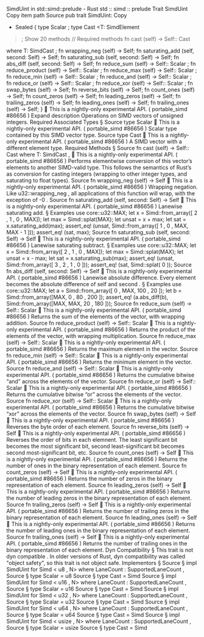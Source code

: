 SimdUint in std::simd::prelude - Rust
std
::
simd
::
prelude
Trait
SimdUint
Copy item path
Source
pub trait SimdUint:
Copy
+ Sealed {
    type
Scalar
;
    type
Cast
<T:
SimdElement
>;
Show 20 methods
// Required methods
    fn
cast
<T>(self) -> Self::
Cast
<T>
where T:
SimdCast
;
fn
wrapping_neg
(self) -> Self;
fn
saturating_add
(self, second: Self) -> Self;
fn
saturating_sub
(self, second: Self) -> Self;
fn
abs_diff
(self, second: Self) -> Self;
fn
reduce_sum
(self) -> Self::
Scalar
;
fn
reduce_product
(self) -> Self::
Scalar
;
fn
reduce_max
(self) -> Self::
Scalar
;
fn
reduce_min
(self) -> Self::
Scalar
;
fn
reduce_and
(self) -> Self::
Scalar
;
fn
reduce_or
(self) -> Self::
Scalar
;
fn
reduce_xor
(self) -> Self::
Scalar
;
fn
swap_bytes
(self) -> Self;
fn
reverse_bits
(self) -> Self;
fn
count_ones
(self) -> Self;
fn
count_zeros
(self) -> Self;
fn
leading_zeros
(self) -> Self;
fn
trailing_zeros
(self) -> Self;
fn
leading_ones
(self) -> Self;
fn
trailing_ones
(self) -> Self;
}
🔬
This is a nightly-only experimental API. (
portable_simd
#86656
)
Expand description
Operations on SIMD vectors of unsigned integers.
Required Associated Types
§
Source
type
Scalar
🔬
This is a nightly-only experimental API. (
portable_simd
#86656
)
Scalar type contained by this SIMD vector type.
Source
type
Cast
<T:
SimdElement
>
🔬
This is a nightly-only experimental API. (
portable_simd
#86656
)
A SIMD vector with a different element type.
Required Methods
§
Source
fn
cast
<T>(self) -> Self::
Cast
<T>
where
    T:
SimdCast
,
🔬
This is a nightly-only experimental API. (
portable_simd
#86656
)
Performs elementwise conversion of this vector’s elements to another SIMD-valid type.
This follows the semantics of Rust’s
as
conversion for casting integers (wrapping to
other integer types, and saturating to float types).
Source
fn
wrapping_neg
(self) -> Self
🔬
This is a nightly-only experimental API. (
portable_simd
#86656
)
Wrapping negation.
Like
u32::wrapping_neg
, all applications of this function will wrap, with the exception
of
-0
.
Source
fn
saturating_add
(self, second: Self) -> Self
🔬
This is a nightly-only experimental API. (
portable_simd
#86656
)
Lanewise saturating add.
§
Examples
use
core::u32::MAX;
let
x = Simd::from_array([
2
,
1
,
0
, MAX]);
let
max = Simd::splat(MAX);
let
unsat = x + max;
let
sat = x.saturating_add(max);
assert_eq!
(unsat, Simd::from_array([
1
,
0
, MAX, MAX -
1
]));
assert_eq!
(sat, max);
Source
fn
saturating_sub
(self, second: Self) -> Self
🔬
This is a nightly-only experimental API. (
portable_simd
#86656
)
Lanewise saturating subtract.
§
Examples
use
core::u32::MAX;
let
x = Simd::from_array([
2
,
1
,
0
, MAX]);
let
max = Simd::splat(MAX);
let
unsat = x - max;
let
sat = x.saturating_sub(max);
assert_eq!
(unsat, Simd::from_array([
3
,
2
,
1
,
0
]));
assert_eq!
(sat, Simd::splat(
0
));
Source
fn
abs_diff
(self, second: Self) -> Self
🔬
This is a nightly-only experimental API. (
portable_simd
#86656
)
Lanewise absolute difference.
Every element becomes the absolute difference of
self
and
second
.
§
Examples
use
core::u32::MAX;
let
a = Simd::from_array([
0
, MAX,
100
,
20
]);
let
b = Simd::from_array([MAX,
0
,
80
,
200
]);
assert_eq!
(a.abs_diff(b), Simd::from_array([MAX, MAX,
20
,
180
]));
Source
fn
reduce_sum
(self) -> Self::
Scalar
🔬
This is a nightly-only experimental API. (
portable_simd
#86656
)
Returns the sum of the elements of the vector, with wrapping addition.
Source
fn
reduce_product
(self) -> Self::
Scalar
🔬
This is a nightly-only experimental API. (
portable_simd
#86656
)
Returns the product of the elements of the vector, with wrapping multiplication.
Source
fn
reduce_max
(self) -> Self::
Scalar
🔬
This is a nightly-only experimental API. (
portable_simd
#86656
)
Returns the maximum element in the vector.
Source
fn
reduce_min
(self) -> Self::
Scalar
🔬
This is a nightly-only experimental API. (
portable_simd
#86656
)
Returns the minimum element in the vector.
Source
fn
reduce_and
(self) -> Self::
Scalar
🔬
This is a nightly-only experimental API. (
portable_simd
#86656
)
Returns the cumulative bitwise “and” across the elements of the vector.
Source
fn
reduce_or
(self) -> Self::
Scalar
🔬
This is a nightly-only experimental API. (
portable_simd
#86656
)
Returns the cumulative bitwise “or” across the elements of the vector.
Source
fn
reduce_xor
(self) -> Self::
Scalar
🔬
This is a nightly-only experimental API. (
portable_simd
#86656
)
Returns the cumulative bitwise “xor” across the elements of the vector.
Source
fn
swap_bytes
(self) -> Self
🔬
This is a nightly-only experimental API. (
portable_simd
#86656
)
Reverses the byte order of each element.
Source
fn
reverse_bits
(self) -> Self
🔬
This is a nightly-only experimental API. (
portable_simd
#86656
)
Reverses the order of bits in each elemnent.
The least significant bit becomes the most significant bit, second least-significant bit becomes second most-significant bit, etc.
Source
fn
count_ones
(self) -> Self
🔬
This is a nightly-only experimental API. (
portable_simd
#86656
)
Returns the number of ones in the binary representation of each element.
Source
fn
count_zeros
(self) -> Self
🔬
This is a nightly-only experimental API. (
portable_simd
#86656
)
Returns the number of zeros in the binary representation of each element.
Source
fn
leading_zeros
(self) -> Self
🔬
This is a nightly-only experimental API. (
portable_simd
#86656
)
Returns the number of leading zeros in the binary representation of each element.
Source
fn
trailing_zeros
(self) -> Self
🔬
This is a nightly-only experimental API. (
portable_simd
#86656
)
Returns the number of trailing zeros in the binary representation of each element.
Source
fn
leading_ones
(self) -> Self
🔬
This is a nightly-only experimental API. (
portable_simd
#86656
)
Returns the number of leading ones in the binary representation of each element.
Source
fn
trailing_ones
(self) -> Self
🔬
This is a nightly-only experimental API. (
portable_simd
#86656
)
Returns the number of trailing ones in the binary representation of each element.
Dyn Compatibility
§
This trait is
not
dyn compatible
.
In older versions of Rust, dyn compatibility was called "object safety", so this trait is not object safe.
Implementors
§
Source
§
impl<const N:
usize
>
SimdUint
for
Simd
<
u8
, N>
where
LaneCount
<N>:
SupportedLaneCount
,
Source
§
type
Scalar
=
u8
Source
§
type
Cast
<T:
SimdElement
> =
Simd
<T, N>
Source
§
impl<const N:
usize
>
SimdUint
for
Simd
<
u16
, N>
where
LaneCount
<N>:
SupportedLaneCount
,
Source
§
type
Scalar
=
u16
Source
§
type
Cast
<T:
SimdElement
> =
Simd
<T, N>
Source
§
impl<const N:
usize
>
SimdUint
for
Simd
<
u32
, N>
where
LaneCount
<N>:
SupportedLaneCount
,
Source
§
type
Scalar
=
u32
Source
§
type
Cast
<T:
SimdElement
> =
Simd
<T, N>
Source
§
impl<const N:
usize
>
SimdUint
for
Simd
<
u64
, N>
where
LaneCount
<N>:
SupportedLaneCount
,
Source
§
type
Scalar
=
u64
Source
§
type
Cast
<T:
SimdElement
> =
Simd
<T, N>
Source
§
impl<const N:
usize
>
SimdUint
for
Simd
<
usize
, N>
where
LaneCount
<N>:
SupportedLaneCount
,
Source
§
type
Scalar
=
usize
Source
§
type
Cast
<T:
SimdElement
> =
Simd
<T, N>